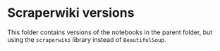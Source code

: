 # Scraperwiki versions

This folder contains versions of the notebooks in the parent folder, but using the `scraperwiki` library instead of `BeautifulSoup`.
